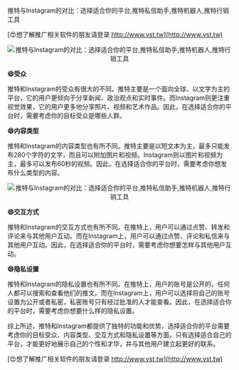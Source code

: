 推特与Instagram的对比：选择适合你的平台,推特私信助手,推特机器人,推特行销工具

[😍想了解推广相关软件的朋友请登录 http://www.vst.tw](http://www.vst.tw)

 <center><img src="https://vst.tw/MP4/tuiguang/png/7.png" alt="推特与Instagram的对比：选择适合你的平台,推特私信助手,推特机器人,推特行销工具"></center>

**😄受众**

推特和Instagram的受众有很大的不同。推特主要是一个面向全球、以文字为主的平台，它的用户更倾向于分享新闻、政治观点和实时事件。而Instagram则更注重视觉效果，它的用户更多地分享照片、视频和艺术作品。因此，在选择适合你的平台时，需要考虑你的目标受众是哪些人群。

**😄内容类型**

推特和Instagram的内容类型也有所不同。推特主要是以短文本为主，最多只能发布280个字符的文字，而且可以附加图片和视频。Instagram则以图片和视频为主，最多可以发布60秒的视频。因此，在选择适合你的平台时，需要考虑你想发布什么类型的内容。

 <center><img src="https://vst.tw/MP4/tuiguang/png/6.png" alt="推特与Instagram的对比：选择适合你的平台,推特私信助手,推特机器人,推特行销工具"></center>

**😄交互方式**

推特和Instagram的交互方式也有所不同。在推特上，用户可以通过点赞、转发和评论来与其他用户互动。而在Instagram上，用户可以通过点赞、评论和私信来与其他用户互动。因此，在选择适合你的平台时，需要考虑你想要怎样与其他用户互动。

**😄隐私设置**

推特和Instagram的隐私设置也有所不同。在推特上，用户的账号是公开的，任何人都可以搜索和查看他们的推文。而在Instagram上，用户可以选择将自己的账号设置为公开或者私密，私密账号只有经过批准的人才能查看。因此，在选择适合你的平台时，需要考虑你想要什么样的隐私设置。

综上所述，推特和Instagram都提供了独特的功能和优势，选择适合你的平台需要考虑你的目标受众、内容类型、交互方式和隐私设置等方面。只有选择适合自己的平台，才能更好地展示自己的个性和才华，并与其他用户建立起更好的联系。

[😍想了解推广相关软件的朋友请登录 http://www.vst.tw](http://www.vst.tw)



